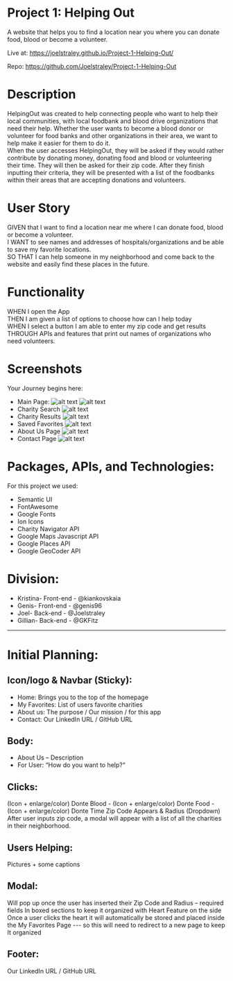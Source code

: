 # Project 1: Helping Out

A website that helps you to find a location near you where you can donate food, blood or become a volunteer.

Live at: https://joelstraley.github.io/Project-1-Helping-Out/

Repo: https://github.com/Joelstraley/Project-1-Helping-Out


# Description
HelpingOut was created to help connecting people who want to help their local communities, with local foodbank and blood drive organizations that need their help. Whether the user wants to become a blood donor or volunteer for food banks and other organizations in their area, we want to help make it easier for them to do it.<br />
When the user accesses HelpingOut, they will be asked if they would rather contribute by donating money, donating food and blood or volunteering their time. They will then be asked for their zip code. After they finish inputting their criteria, they will be presented with a list of the foodbanks within their areas that are accepting donations and volunteers.

# User Story
GIVEN that I want to find a location near me where I can donate food, blood or become a volunteer.<br />
I WANT to see names and addresses of hospitals/organizations and be able to save my favorite locations.<br />
SO THAT I can help someone in my neighborhood and come back to the website and easily find these places in the future.<br />


# Functionality
WHEN I open the App<br />
THEN I am given a list of options to choose how can I help today<br />
WHEN I select a button I am able to enter my zip code and get results<br />
THROUGH APIs and features that print out names of organizations who need volunteers. <br />

# Screenshots
Your Journey begins here: 
- Main Page: 
![alt text](https://github.com/Joelstraley/Project-1-Helping-Out/blob/main/assets/Screenshot-Main-header.png)
![alt text](https://github.com/Joelstraley/Project-1-Helping-Out/blob/main/assets/Screenshot-Main-buttons%20and%20footer.png)
- Charity Search
![alt text](https://github.com/Joelstraley/Project-1-Helping-Out/blob/main/assets/Screenshot-Main-zip%20code.png)
- Charity Results
![alt text](https://github.com/Joelstraley/Project-1-Helping-Out/blob/main/assets/Screenshot-Main-results.png)
- Saved Favorites
![alt text](https://github.com/Joelstraley/Project-1-Helping-Out/blob/main/assets/Screenshot-%20Favorites.png)
- About Us Page
![alt text](https://github.com/Joelstraley/Project-1-Helping-Out/blob/main/assets/Screenshot%20-%20About%20Us.png)
- Contact Page
![alt text](https://github.com/Joelstraley/Project-1-Helping-Out/blob/main/assets/Screenshot-%20Contact.png)





# Packages, APIs, and Technologies:
For this project we used: 
- Semantic UI 
- FontAwesome
- Google Fonts
- Ion Icons
- Charity Navigator API
- Google Maps Javascript API
- Google Places API
- Google GeoCoder API

# Division:
- Kristina- Front-end - @kiankovskaia
- Genis- Front-end - @genis96
- Joel- Back-end - @Joelstraley
- Gillian- Back-end - @GKFitz

--------------------------------------------------------

# Initial Planning: 

## Icon/logo & Navbar (Sticky):
- Home: Brings you to the top of the homepage
- My Favorites: List of users favorite charities 
- About us: The purpose / Our mission / for this app
- Contact: Our LinkedIn URL / GitHub URL

## Body:
- About Us – Description 
- For User: “How do you want to help?“

## Clicks: 
(Icon + enlarge/color) Donte Blood - (Icon + enlarge/color) Donte Food -(Icon + enlarge/color) Donte Time
Zip Code Appears & Radius (Dropdown)
After user inputs zip code, a modal will appear with a list of all the charities in their neighborhood.
## Users Helping:
Pictures + some captions 

## Modal:
Will pop up once the user has inserted their Zip Code and Radius – required fields
In boxed sections to keep it organized with Heart Feature on the side
Once a user clicks the heart it will automatically be stored and placed inside the My Favorites Page --- so this will need to redirect to a new page to keep It organized 

## Footer:
Our LinkedIn URL / GitHub URL
